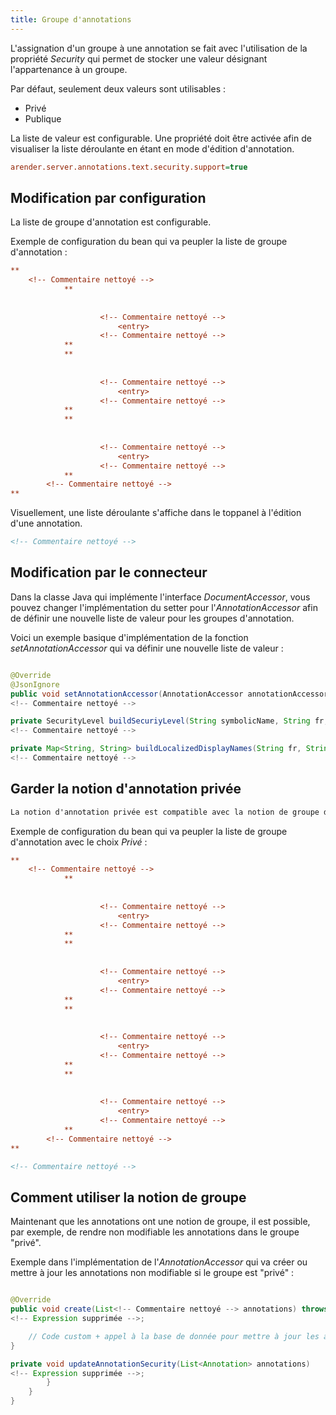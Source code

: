 ```yaml
---
title: Groupe d'annotations
---
```


L'assignation d'un groupe à une annotation se fait avec l'utilisation de la propriété *Security* qui permet de stocker une valeur désignant l'appartenance à un groupe.

Par défaut, seulement deux valeurs sont utilisables :
- Privé
- Publique

La liste de valeur est configurable. Une propriété doit être activée afin de visualiser la liste déroulante en étant en mode d'édition d'annotation.


```cfg
arender.server.annotations.text.security.support=true
```


## Modification par configuration

La liste de groupe d'annotation est configurable.

Exemple de configuration du bean qui va peupler la liste de groupe d'annotation :


```cfg
**
    <!-- Commentaire nettoyé -->
            **
                
                
                    <!-- Commentaire nettoyé -->
                        <entry>
                    <!-- Commentaire nettoyé -->
            **
            **
                
                
                    <!-- Commentaire nettoyé -->
                        <entry>
                    <!-- Commentaire nettoyé -->
            **
            **
                
                
                    <!-- Commentaire nettoyé -->
                        <entry>
                    <!-- Commentaire nettoyé -->
            **
        <!-- Commentaire nettoyé -->
**
```



Visuellement, une liste déroulante s'affiche dans le toppanel à l'édition d'une annotation.

```xml
<!-- Commentaire nettoyé -->
```

## Modification par le connecteur

Dans la classe Java qui implémente l'interface *DocumentAccessor*, vous pouvez changer l'implémentation du setter pour l'*AnnotationAccessor* afin de définir une nouvelle liste de valeur pour les groupes d'annotation. 

Voici un exemple basique d'implémentation de la fonction *setAnnotationAccessor* qui va définir une nouvelle liste de valeur :

```java

@Override
@JsonIgnore
public void setAnnotationAccessor(AnnotationAccessor annotationAccessor) throws AnnotationsNotSupportedException
<!-- Commentaire nettoyé -->

private SecurityLevel buildSecuriyLevel(String symbolicName, String fr, String en)
<!-- Commentaire nettoyé -->

private Map<String, String> buildLocalizedDisplayNames(String fr, String en)
<!-- Commentaire nettoyé -->

```



## Garder la notion d'annotation privée

```xml
La notion d'annotation privée est compatible avec la notion de groupe d'annotation. Il faut garder la définition de *property name="symbolicName" value="private"*. La description des annotations privées est trouvable à la section *Annotation securities configuration* dans la page [Annotation](<!-- Commentaire nettoyé -->)
```

Exemple de configuration du bean qui va peupler la liste de groupe d'annotation avec le choix *Privé* :


```cfg
**
    <!-- Commentaire nettoyé -->
            **
                
                
                    <!-- Commentaire nettoyé -->
                        <entry>
                    <!-- Commentaire nettoyé -->
            **
            **
                
                
                    <!-- Commentaire nettoyé -->
                        <entry>
                    <!-- Commentaire nettoyé -->
            **
            **
                
                
                    <!-- Commentaire nettoyé -->
                        <entry>
                    <!-- Commentaire nettoyé -->
            **
            **
                
                
                    <!-- Commentaire nettoyé -->
                        <entry>
                    <!-- Commentaire nettoyé -->
            **
        <!-- Commentaire nettoyé -->
**
```



```xml
<!-- Commentaire nettoyé -->
```


## Comment utiliser la notion de groupe

Maintenant que les annotations ont une notion de groupe, il est possible, par exemple, de rendre non modifiable les annotations dans le groupe "privé".

Exemple dans l'implémentation de l'*AnnotationAccessor* qui va créer ou mettre à jour les annotations non modifiable si le groupe est "privé" : 
```java

@Override
public void create(List<!-- Commentaire nettoyé --> annotations) throws AnnotationsNotSupportedException, AnnotationNotAvailableException, AnnotationCredentialsException, InvalidAnnotationFormatException
<!-- Expression supprimée -->;

    // Code custom + appel à la base de donnée pour mettre à jour les annotations
}

private void updateAnnotationSecurity(List<Annotation> annotations)
<!-- Expression supprimée -->;
        }
    }
}

```
